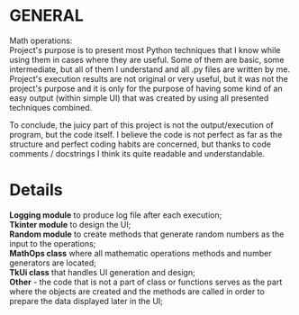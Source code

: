 # GENERAL
Math operations:</br>
Project's purpose is to present most Python techniques that I know while using them in cases where they are useful. Some of them are basic, some intermediate, but all of them
I understand and all .py files are written by me. Project's execution results are not original or very useful, but it was not the project's purpose and it is only for the purpose of having some kind of an easy output (within simple UI) that was created by using all presented techniques combined. </br>

To conclude, the juicy part of this project is not the output/execution of program, but the code itself. I believe the code is not perfect as far as the structure and
perfect coding habits are concerned, but thanks to code comments / docstrings I think its quite readable and understandable.
</br>

# Details
**Logging module** to produce log file after each execution;</br>
**Tkinter module** to design the UI;</br>
**Random module** to create methods that generate random numbers as the input to the operations;</br>
**MathOps class** where all mathematic operations methods and number generators are located;</br>
**TkUi class** that handles UI generation and design;</br>
**Other** - the code that is not a part of class or functions serves as the part where the objects are created and the methods are called in order to prepare the data displayed later in the UI;</br></br>

